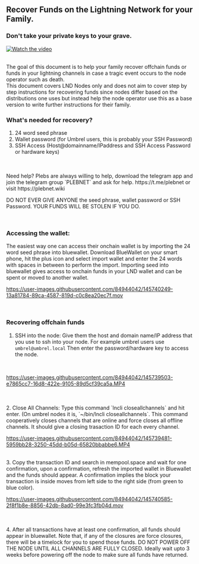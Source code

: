 ## Recover Funds on the Lightning Network for your Family.

### Don't take your private keys to your grave.
[![Watch the video](https://img.youtube.com/vi/Pz4io1CQh34/default.jpg)](https://youtu.be/Pz4io1CQh34)



<br>
The goal of this document is to help your family recover offchain funds or funds in your lightning channels in case a tragic event occurs to the node operator such as death.

<br>
This document covers LND Nodes only and does not aim to cover step by step instructions for recovering funds since nodes differ based on the distributions one uses but instead help the node operator use this as a base version to write further instructions for their family.
<br>

### What's needed for recovery?
1. 24 word seed phrase
2. Wallet password (for Umbrel users, this is probably your SSH Password)
3. SSH Access (Host@domainname/IPaddress and SSH Access Password or hardware keys)

<br>
<br>
Need help? Plebs are always willing to help, download the telegram app and join the telegram group `PLEBNET` and ask for help.
https://t.me/plebnet or visit https://plebnet.wiki

<br>

DO NOT EVER GIVE ANYONE the seed phrase, wallet password or SSH Password. YOUR FUNDS WILL BE STOLEN IF YOU DO.

<br>

### Accessing the wallet:
The easiest way one can access their onchain wallet is by importing the 24 word seed phrase into bluewallet. Download BlueWallet on your smart phone, hit the plus icon and select import wallet and enter the 24 words with spaces in between to perform the import.
Importing seed into bluewallet gives access to onchain funds in your LND wallet and can be spent or moved to another wallet.
<br>

https://user-images.githubusercontent.com/84944042/145740249-13a81784-89ca-4587-819d-c0c8ea20ec7f.mov

<br>

### Recovering offchain funds
1. SSH into the node: Give them the host and domain name/IP address that you use to ssh into your node. For example umbrel users use `umbrel@umbrel.local`
Then enter the password/hardware key to access the node.
<br>

https://user-images.githubusercontent.com/84944042/145739503-e7865cc7-16d8-422e-9105-89d5cf39ca5a.MP4

<br>
<br>
2. Close All Channels: Type this command `lncli closeallchannels` and hit enter. (On umbrel nodes it is, `~/bin/lncli closeallchannels`. This command cooperatively closes channels that are online and force closes all offline channels. It should give a closing trasaction ID for each every channel.
<br>

https://user-images.githubusercontent.com/84944042/145739481-5959bb28-3250-45dd-b05d-65820bbabbe6.MP4

<br>
3. Copy the transaction ID and search in mempool.space and wait for one confirmation, upon a confirmation, refresh the imported wallet in Bluewallet and the funds should appear. A confirmation implies the block your transaction is inside moves from left side to the right side (from green to blue color).
<br>

https://user-images.githubusercontent.com/84944042/145740585-2f8f1b8e-8856-42db-8ad0-99e3fc3fb04d.mov

<br>
<br>
4. After all transactions have at least one confirmation, all funds should appear in bluewallet. Note that, if any of the closures are force closures, there will be a timelock for you to spend those funds. DO NOT POWER OFF THE NODE UNTIL ALL CHANNELS ARE FULLY CLOSED. Ideally wait upto 3 weeks before powering off the node to make sure all funds have returned.






